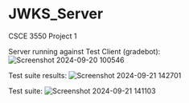 # JWKS_Server
CSCE 3550 Project 1

Server running against Test Client (gradebot):
![Screenshot 2024-09-20 100546](https://github.com/user-attachments/assets/8b2404c1-52ad-4026-b261-66874a1a840a)

Test suite results:
![Screenshot 2024-09-21 142701](https://github.com/user-attachments/assets/9f7647f5-8ab9-48ab-a541-e267d6e20fd4)

Test suite:
![Screenshot 2024-09-21 141103](https://github.com/user-attachments/assets/ae088c32-31dd-4afd-b718-0190bda3f045)
